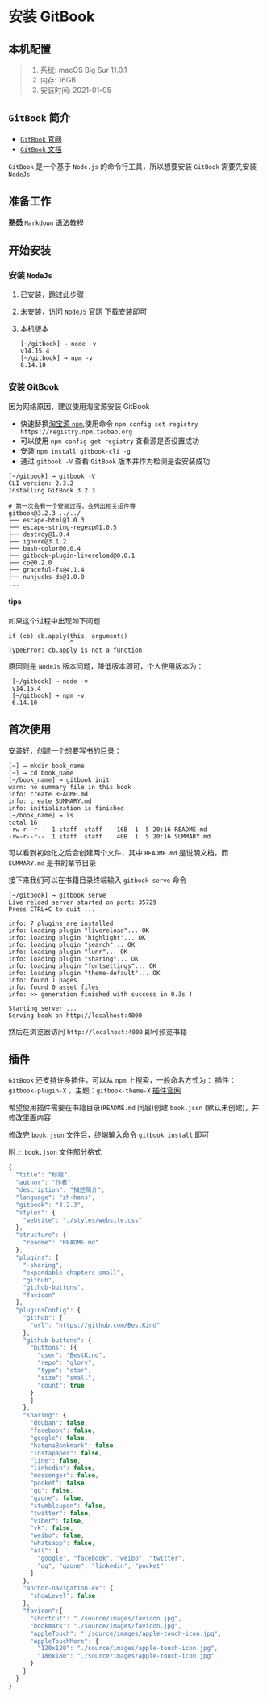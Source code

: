 # 安装 GitBook

## 本机配置

> 1. 系统: macOS Big Sur 11.0.1
> 2. 内存: 16GB
> 3. 安装时间: 2021-01-05

## `GitBook` 简介

* [`GitBook` 官网](https://www.gitbook.com)
* [`GitBook` 文档](https://docs.gitbook.com)

`GitBook` 是一个基于 `Node.js` 的命令行工具，所以想要安装 `GitBook` 需要先安装 `NodeJs`

## 准备工作

**熟悉** `Markdown` [语法教程](http://www.markdown.cn)

## 开始安装

### 安装 `NodeJs`

1. 已安装，跳过此步骤
2. 未安装，访问 [`NodeJS` 官网](https://nodejs.org/en/) 下载安装即可
3. 本机版本

   ```text
   [~/gitbook] → node -v
   v14.15.4
   [~/gitbook] → npm -v
   6.14.10
   ```

### 安装 GitBook

因为网络原因，建议使用淘宝源安装 GitBook

* 快速替换[淘宝源 `npm`](https://developer.aliyun.com/mirror/NPM?from=tnpm),使用命令 `npm config set registry https://registry.npm.taobao.org`
* 可以使用 `npm config get registry` 查看源是否设置成功
* 安装 `npm install gitbook-cli -g`
* 通过 `gitbook -V` 查看 `GitBook` 版本并作为检测是否安装成功

```text
[~/gitbook] → gitbook -V
CLI version: 2.3.2
Installing GitBook 3.2.3

# 第一次会有一个安装过程，会列出相关组件等
gitbook@3.2.3 ../../
├── escape-html@1.0.3
├── escape-string-regexp@1.0.5
├── destroy@1.0.4
├── ignore@3.1.2
├── bash-color@0.0.4
├── gitbook-plugin-livereload@0.0.1
├── cp@0.2.0
├── graceful-fs@4.1.4
├── nunjucks-do@1.0.0
...
```

#### tips

如果这个过程中出现如下问题

```text
if (cb) cb.apply(this, arguments)
                 ^
TypeError: cb.apply is not a function
```

原因则是 `NodeJs` 版本问题，降低版本即可，个人使用版本为：

```text
 [~/gitbook] → node -v
 v14.15.4
 [~/gitbook] → npm -v
 6.14.10
```

## 首次使用

安装好，创建一个想要写书的目录：

```text
[~] → mkdir book_name
[~] → cd book_name
[~/book_name] → gitbook init
warn: no summary file in this book
info: create README.md
info: create SUMMARY.md
info: initialization is finished
[~/book_name] → ls
total 16
-rw-r--r--  1 staff  staff    16B  1  5 20:16 README.md
-rw-r--r--  1 staff  staff    40B  1  5 20:16 SUMMARY.md
```

可以看到初始化之后会创建两个文件，其中 `README.md` 是说明文档，而 `SUMMARY.md` 是书的章节目录

接下来我们可以在书籍目录终端输入 `gitbook serve` 命令

```text
[~/gitbook] → gitbook serve
Live reload server started on port: 35729
Press CTRL+C to quit ...

info: 7 plugins are installed
info: loading plugin "livereload"... OK
info: loading plugin "highlight"... OK
info: loading plugin "search"... OK
info: loading plugin "lunr"... OK
info: loading plugin "sharing"... OK
info: loading plugin "fontsettings"... OK
info: loading plugin "theme-default"... OK
info: found 1 pages
info: found 0 asset files
info: >> generation finished with success in 0.3s !

Starting server ...
Serving book on http://localhost:4000
```

然后在浏览器访问 `http://localhost:4000` 即可预览书籍

## 插件

`GitBook` 还支持许多插件，可以从 `npm` 上搜索，一般命名方式为： 插件：`gitbook-plugin-X` ，主题：`gitbook-theme-X` [插件官网](https://plugins.gitbook.com)

希望使用插件需要在书籍目录\(`README.md` 同层\)创建 `book.json` \(默认未创建\)，并修改里面内容

修改完 `book.json` 文件后，终端输入命令 `gitbook install` 即可

附上 `book.json` 文件部分格式

```javascript
{
  "title": "标题",
  "author": "作者",
  "description": "描述简介",
  "language": "zh-hans",
  "gitbook": "3.2.3",
  "styles": {
    "website": "./styles/website.css"
  },
  "structure": {
    "readme": "README.md"
  },
  "plugins": [
    "-sharing",
    "expandable-chapters-small",
    "github",
    "github-buttons",
    "favicon"
  ],
  "pluginsConfig": {
    "github": {
      "url": "https://github.com/BestKind"
    },
    "github-buttons": {
      "buttons": [{
        "user": "BestKind",
        "repo": "glory",
        "type": "star",
        "size": "small",
        "count": true
      }
      ]
    },
    "sharing": {
      "douban": false,
      "facebook": false,
      "google": false,
      "hatenaBookmark": false,
      "instapaper": false,
      "line": false,
      "linkedin": false,
      "messenger": false,
      "pocket": false,
      "qq": false,
      "qzone": false,
      "stumbleupon": false,
      "twitter": false,
      "viber": false,
      "vk": false,
      "weibo": false,
      "whatsapp": false,
      "all": [
        "google", "facebook", "weibo", "twitter",
        "qq", "qzone", "linkedin", "pocket"
      ]
    },
    "anchor-navigation-ex": {
      "showLevel": false
    },
    "favicon":{
      "shortcut": "./source/images/favicon.jpg",
      "bookmark": "./source/images/favicon.jpg",
      "appleTouch": "./source/images/apple-touch-icon.jpg",
      "appleTouchMore": {
        "120x120": "./source/images/apple-touch-icon.jpg",
        "180x180": "./source/images/apple-touch-icon.jpg"
      }
    }
  }
}
```

